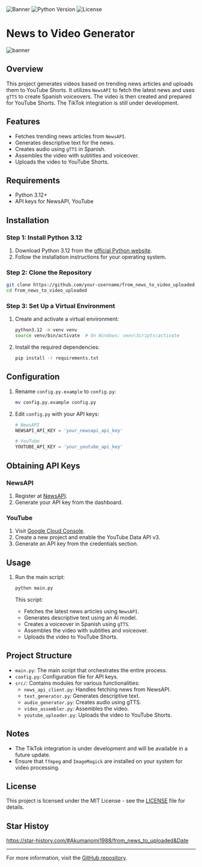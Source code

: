 ![Banner](https://img.shields.io/badge/Project%20Status-Active-green) ![Python Version](https://img.shields.io/badge/Python-3.12-blue) ![License](https://img.shields.io/badge/License-MIT-lightgrey)

# News to Video Generator

![banner](https://www.bing.com/images/create/cyberpunk-style-github-repository-banner-with-a-ne/1-66cb1ec3f24d4c9d88053afcf4f75322?id=8AD6lB1%2b6DQD8GOCKozo3A%3d%3d&view=detailv2&idpp=genimg&idpclose=1&thId=OIG4.QJJxpMDBlrWO4t0OTO.j&frame=sydedg&skey=pkZd3082J10YyK_n-_bUzjEqI07RvOOHgMqr0GJZqkE&FORM=SYDBIC)

## Overview

This project generates videos based on trending news articles and uploads them to YouTube Shorts. It utilizes `NewsAPI` to fetch the latest news and uses `gTTS` to create Spanish voiceovers. The video is then created and prepared for YouTube Shorts. The TikTok integration is still under development.

## Features

- Fetches trending news articles from `NewsAPI`.
- Generates descriptive text for the news.
- Creates audio using `gTTS` in Spanish.
- Assembles the video with subtitles and voiceover.
- Uploads the video to YouTube Shorts.

## Requirements

- Python 3.12+
- API keys for NewsAPI, YouTube

## Installation

### Step 1: Install Python 3.12

1. Download Python 3.12 from the [official Python website](https://www.python.org/downloads/release/python-3120/).
2. Follow the installation instructions for your operating system.

### Step 2: Clone the Repository

```bash
git clone https://github.com/your-username/from_news_to_video_uploaded.git
cd from_news_to_video_uploaded
```

### Step 3: Set Up a Virtual Environment

1. Create and activate a virtual environment:
   ```bash
   python3.12 -m venv venv
   source venv/bin/activate  # On Windows: venv\Scripts\activate
   ```

2. Install the required dependencies:
   ```bash
   pip install -r requirements.txt
   ```

## Configuration

1. Rename `config.py.example` to `config.py`:
   ```bash
   mv config.py.example config.py
   ```

2. Edit `config.py` with your API keys:
   ```python
   # NewsAPI
   NEWSAPI_API_KEY = 'your_newsapi_api_key'
   
   # YouTube
   YOUTUBE_API_KEY = 'your_youtube_api_key'
   ```

## Obtaining API Keys

### NewsAPI

1. Register at [NewsAPI](https://newsapi.org/).
2. Generate your API key from the dashboard.

### YouTube

1. Visit [Google Cloud Console](https://console.cloud.google.com/).
2. Create a new project and enable the YouTube Data API v3.
3. Generate an API key from the credentials section.

## Usage

1. Run the main script:
   ```bash
   python main.py
   ```

   This script:
   - Fetches the latest news articles using `NewsAPI`.
   - Generates descriptive text using an AI model.
   - Creates a voiceover in Spanish using `gTTS`.
   - Assembles the video with subtitles and voiceover.
   - Uploads the video to YouTube Shorts.

## Project Structure

- `main.py`: The main script that orchestrates the entire process.
- `config.py`: Configuration file for API keys.
- `src/`: Contains modules for various functionalities:
  - `news_api_client.py`: Handles fetching news from NewsAPI.
  - `text_generator.py`: Generates descriptive text.
  - `audio_generator.py`: Creates audio using gTTS.
  - `video_assembler.py`: Assembles the video.
  - `youtube_uploader.py`: Uploads the video to YouTube Shorts.

## Notes

- The TikTok integration is under development and will be available in a future update.
- Ensure that `ffmpeg` and `ImageMagick` are installed on your system for video processing. 

## License

This project is licensed under the MIT License - see the [LICENSE](LICENSE) file for details.

## Star Histoy
https://star-history.com/#Akumanomi1988/from_news_to_uploaded&Date

---

For more information, visit the [GitHub repository](https://github.com/Akumanomi1988/from_news_to_video_uploaded).
